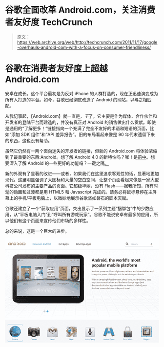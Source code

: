 # 谷歌全面改革 Android.com，关注消费者友好度 TechCrunch

> 原文：<https://web.archive.org/web/http://techcrunch.com/2011/11/17/google-overhauls-android-com-with-a-focus-on-consumer-friendliness/>

# 谷歌在消费者友好度上超越 Android.com

安卓在成长。这个平台最初是为反对 iPhone 的人群打造的，现在正迅速演变成为所有人打造的平台。如今，谷歌已经彻底改造了 Android 的网站，以与之相匹配。

从我记事起，【Android.com】就一直是，*干*了。它主要是作为媒体、合作伙伴和开发者的登陆平台而建造的，并没有真正对 Android 的销售做出什么贡献。即使是通用的“了解更多！”链接指向一个充满了完全不友好的术语和短语的页面，比如“添加 SDK 组件”和“API 差异报告”。旧的布局看起来像是 90 年代末遗留下来的东西，这也没有帮助。

虽然它仍然有一两个面向迷失的开发者的链接，但新的 Android.com 将体验浓缩到了最重要的东西:Android。想了解 Android 4.0 的新特性吗？嘭！是[前中](https://web.archive.org/web/20230205013212/http://www.android.com/about/ice-cream-sandwich/)。想要深入了解 Android 的一些更好的功能吗？一键之隔[。](https://web.archive.org/web/20230205013212/http://www.android.com/about/)

新的外观有了显著的改进——或者，如果我们在这里追求客观性的话，显著地更加现代。这里明显强调了大图标和大量的空白空间，让整个页面看起来像是一家大型科技公司发布的主要产品的页面。它超级华丽，没有 Flash——据我所知，所有时髦的动画和过渡都是用 HTML5 和 Javascript 完成的。请务必将鼠标悬停在主屏幕上的手机/平板电脑上，以微妙地展示谷歌坚如磐石的脚本天赋。

谷歌还建立了一个“获取应用”页面，突出显示了一系列主题“捆绑包”中的少数应用，从“平板电脑入门”到“呼叫所有游戏玩家”。谷歌不能说安卓有最多的应用，所以他们有这个页面来宣传他们市场的多样性。

总的来说，这是一个巨大的进步。

![](img/62aa86a33b4ca3d62232624c265c5295.png "android 2")